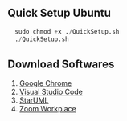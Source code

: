 ## Quick Setup Ubuntu
```py
  sudo chmod +x ./QuickSetup.sh
  ./QuickSetup.sh
```
## Download Softwares
1. <a target="_blank" href="https://www.google.com/chrome/browser-tools/">Google Chrome</a>
2. <a target="_blank" href="https://code.visualstudio.com/download">Visual Studio Code</a>
3. <a target="_blank" href="https://staruml.io/download/">StarUML</a>
4. <a target="_blank" href="https://zoom.us/download?os=linux">Zoom Workplace</a>
